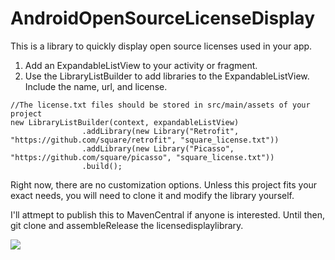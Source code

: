 # AndroidOpenSourceLicenseDisplay

This is a library to quickly display open source licenses used in your app.

1. Add an ExpandableListView to your activity or fragment.
2. Use the LibraryListBuilder to add libraries to the ExpandableListView. Include the name, url, and license.

```
//The license.txt files should be stored in src/main/assets of your project
new LibraryListBuilder(context, expandableListView)
                .addLibrary(new Library("Retrofit", "https://github.com/square/retrofit", "square_license.txt"))
                .addLibrary(new Library("Picasso", "https://github.com/square/picasso", "square_license.txt"))
                .build();
```

Right now, there are no customization options. Unless this project fits your exact needs, you will need to clone it and modify the library yourself.

I'll attmept to publish this to MavenCentral if anyone is interested. Until then, git clone and assembleRelease the licensedisplaylibrary.

![](https://www.dropbox.com/s/grnic5tw68wna7c/licensedisplay.png?dl=1)

